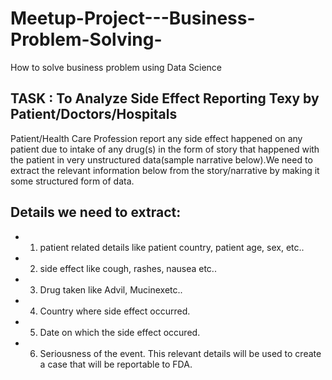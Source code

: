 # Meetup-Project---Business-Problem-Solving-
How to solve business problem using Data Science
## TASK : To Analyze Side Effect Reporting Texy by Patient/Doctors/Hospitals
Patient/Health Care Profession report any side effect happened on any patient due to intake of any drug(s) in the form of story that happened with the patient in very unstructured data(sample narrative below).We need to extract the relevant information below from the story/narrative by making it some structured form of data.
## Details we need to extract: 
- 1) patient related details like patient country, patient age, sex, etc.. 
- 2) side effect like cough, rashes, nausea etc.. 
- 3) Drug taken like Advil, Mucinexetc.. 
- 4) Country where side effect occurred. 
- 5) Date on which the side effect occured. 
- 6) Seriousness of the event.
This relevant details will be used to create a case that will be reportable to FDA.


